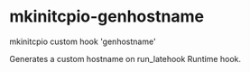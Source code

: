 mkinitcpio-genhostname
=====================

mkinitcpio custom hook 'genhostname'

Generates a custom hostname on run_latehook Runtime hook.
